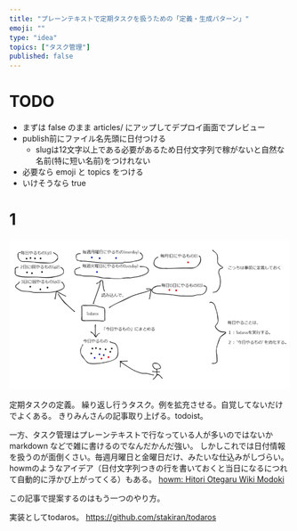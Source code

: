 ```yaml
---
title: "プレーンテキストで定期タスクを扱うための「定義・生成パターン」"
emoji: ""
type: "idea"
topics: ["タスク管理"]
published: false
---
```


# TODO
- まずは false のまま articles/ にアップしてデプロイ画面でプレビュー
- publish前にファイル名先頭に日付つける
    - slugは12文字以上である必要があるため日付文字列で稼がないと自然な名前(特に短い名前)をつけれない
- 必要なら emoji と topics をつける
- いけそうなら true

# 1
![](/images/220615_141451.png)

定期タスクの定義。
繰り返し行うタスク。例を拡充させる。自覚してないだけでよくある。
きりみんさんの記事取り上げる。todoist。

一方、タスク管理はプレーンテキストで行なっている人が多いのではないか
markdown などで雑に書けるのでなんだかんだ強い。
しかしこれでは日付情報を扱うのが面倒くさい。毎週月曜日と金曜日だけ、みたいな仕込みがしづらい。
howmのようなアイデア（日付文字列つきの行を書いておくと当日になるにつれて自動的に浮かび上がってくる）もある。
[howm: Hitori Otegaru Wiki Modoki](https://howm.osdn.jp/index-j.html)

この記事で提案するのはもう一つのやり方。

実装としてtodaros。
https://github.com/stakiran/todaros
